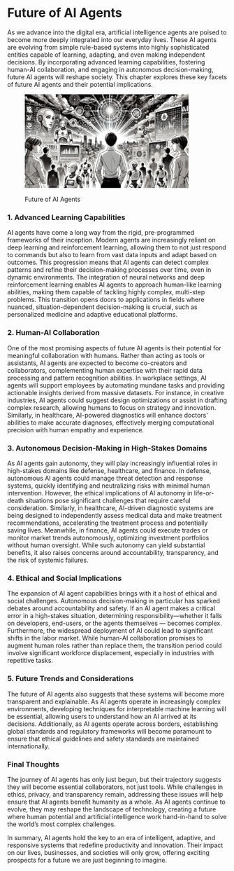 # Future of AI Agents

As we advance into the digital era, artificial intelligence agents are poised to become more deeply integrated into our everyday lives. These AI agents are evolving from simple rule-based systems into highly sophisticated entities capable of learning, adapting, and even making independent decisions. By incorporating advanced learning capabilities, fostering human-AI collaboration, and engaging in autonomous decision-making, future AI agents will reshape society. This chapter explores these key facets of future AI agents and their potential implications.

<div align="left"><figure><img src="../../.gitbook/assets/image (2) (1) (1) (1).png" alt="" width="375"><figcaption><p>Future of AI Agents</p></figcaption></figure></div>

### 1. Advanced Learning Capabilities

AI agents have come a long way from the rigid, pre-programmed frameworks of their inception. Modern agents are increasingly reliant on deep learning and reinforcement learning, allowing them to not just respond to commands but also to learn from vast data inputs and adapt based on outcomes. This progression means that AI agents can detect complex patterns and refine their decision-making processes over time, even in dynamic environments. The integration of neural networks and deep reinforcement learning enables AI agents to approach human-like learning abilities, making them capable of tackling highly complex, multi-step problems. This transition opens doors to applications in fields where nuanced, situation-dependent decision-making is crucial, such as personalized medicine and adaptive educational platforms.

### 2. Human-AI Collaboration

One of the most promising aspects of future AI agents is their potential for meaningful collaboration with humans. Rather than acting as tools or assistants, AI agents are expected to become co-creators and collaborators, complementing human expertise with their rapid data processing and pattern recognition abilities. In workplace settings, AI agents will support employees by automating mundane tasks and providing actionable insights derived from massive datasets. For instance, in creative industries, AI agents could suggest design optimizations or assist in drafting complex research, allowing humans to focus on strategy and innovation. Similarly, in healthcare, AI-powered diagnostics will enhance doctors' abilities to make accurate diagnoses, effectively merging computational precision with human empathy and experience.

### 3. Autonomous Decision-Making in High-Stakes Domains

As AI agents gain autonomy, they will play increasingly influential roles in high-stakes domains like defense, healthcare, and finance. In defense, autonomous AI agents could manage threat detection and response systems, quickly identifying and neutralizing risks with minimal human intervention. However, the ethical implications of AI autonomy in life-or-death situations pose significant challenges that require careful consideration. Similarly, in healthcare, AI-driven diagnostic systems are being designed to independently assess medical data and make treatment recommendations, accelerating the treatment process and potentially saving lives. Meanwhile, in finance, AI agents could execute trades or monitor market trends autonomously, optimizing investment portfolios without human oversight. While such autonomy can yield substantial benefits, it also raises concerns around accountability, transparency, and the risk of systemic failures.

### 4. Ethical and Social Implications

The expansion of AI agent capabilities brings with it a host of ethical and social challenges. Autonomous decision-making in particular has sparked debates around accountability and safety. If an AI agent makes a critical error in a high-stakes situation, determining responsibility—whether it falls on developers, end-users, or the agents themselves — becomes complex. Furthermore, the widespread deployment of AI could lead to significant shifts in the labor market. While human-AI collaboration promises to augment human roles rather than replace them, the transition period could involve significant workforce displacement, especially in industries with repetitive tasks.

### 5. Future Trends and Considerations

The future of AI agents also suggests that these systems will become more transparent and explainable. As AI agents operate in increasingly complex environments, developing techniques for interpretable machine learning will be essential, allowing users to understand how an AI arrived at its decisions. Additionally, as AI agents operate across borders, establishing global standards and regulatory frameworks will become paramount to ensure that ethical guidelines and safety standards are maintained internationally.

### Final Thoughts

The journey of AI agents has only just begun, but their trajectory suggests they will become essential collaborators, not just tools. While challenges in ethics, privacy, and transparency remain, addressing these issues will help ensure that AI agents benefit humanity as a whole. As AI agents continue to evolve, they may reshape the landscape of technology, creating a future where human potential and artificial intelligence work hand-in-hand to solve the world’s most complex challenges.

In summary, AI agents hold the key to an era of intelligent, adaptive, and responsive systems that redefine productivity and innovation. Their impact on our lives, businesses, and societies will only grow, offering exciting prospects for a future we are just beginning to imagine.
